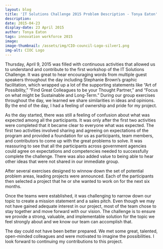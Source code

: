 ```yaml
---
layout: blog
title: 'IT Solutions Challenge 2015 Problem Description - Tonya Eaton'
description:
date: 2015-04-23
display-date: 23 April 2015
author: Tonya Eaton
tags: innovation workforce 2015
image:
image-thumbnail: /assets/img/CIO-council-Logo-silver1.png
img-alt: CIOC Logo
---
```

Thursday, April 9, 2015 was filled with continuous activities that allowed us to understand and contribute to the first workshop of the IT Solutions Challenge. It was great to hear encouraging words from multiple guest speakers throughout the day including Stephanie Brown’s graphic facilitation, which wrapped up a lot of the supporting statements like “Art of Possibility,” “Find Great Colleagues to be your Thought Partner,” and “Focus on what might be Sustainable and Long-Term.” During our group exercises throughout the day, we learned we share similarities in ideas and opinions. By the end of the day, I had a feeling of ownership and pride for my project.

As the day started, there was still a feeling of confusion about what was expected among all the participants. It was only after the first two activities were completed that it became clear to everyone what was expected. The first two activities involved sharing and agreeing on expectations of the program and provided a foundation for us as participants, team members, and contributors to come up with the great problems to solve. It was reassuring to see that all the participants across government agencies could agree on expectations and competencies needed to successfully complete the challenge. There was also added value to being able to hear other ideas that were not shared in our immediate group.

After several exercises designed to winnow down the set of potential problem areas, leading projects were announced. Each of the participants then selected a project that he or she wanted to work on for the next six months.

Once the teams were established, it was challenging to narrow down our topic to create a mission statement and a sales pitch. Even though we may not have gained adequate interest in our project, most of the team chose to stay together and move forward with our vision. The challenge is to ensure we provide a strong, valuable, and implementable solution for the topic we feel strongly about and we know our team can accomplish that.

The day could not have been better prepared. We met some great, talented, open-minded colleagues and were motivated to imagine the possibilities. I look forward to continuing my contributions to this project.
